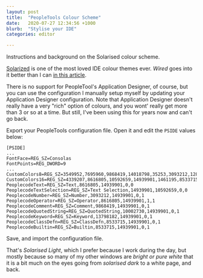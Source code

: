 ```yaml
---
layout: post
title:  "PeopleTools Colour Scheme"
date:   2020-07-27 12:34:56 +1000
blurb:  "Stylise your IDE"
categories: editor

---
```


Instructions and background on the Solarised colour scheme.

[Solarized](https://ethanschoonover.com/solarized/) is one of the most loved IDE colour themes ever. *Wired* goes into it better than I can [in this article](https://www.wired.com/story/very-mathematical-history-perfect-color-combination/).

There is no support for PeopleTool's Application Designer, of course, but you can use the configuration I manually setup myself by updating your Application Designer configuration. Note that Application Designer doesn't really have a very "rich" option of colours, and you wont' really get more than 3 or so at a time. But still, I've been using this for years now and can't go back.

Export your PeopleTools configuration file. Open it and edit the ``PSIDE`` values below:

```
[PSIDE]
...
FontFace=REG_SZ=Consolas
FontPoints=REG_DWORD=9
...
CustomColors8=REG_SZ=3549952,7695960,9868419,14018798,35253,3093212,12874092,10002730
CustomColors16=REG_SZ=4339207,8616805,10592659,14939901,1461195,8533715,13798182,39301
PeoplecodeText=REG_SZ=Text,8616805,14939901,0,0
PeoplecodeTextSelection=REG_SZ=Text Selection,14939901,10592659,0,0
PeoplecodeNumber=REG_SZ=Number,3093212,14939901,0,1
PeoplecodeOperator=REG_SZ=Operator,8616805,14939901,1,1
PeoplecodeComment=REG_SZ=Comment,9868419,14939901,0,1
PeoplecodeQuotedString=REG_SZ=QuotedString,10002730,14939901,0,1
PeoplecodeKeyword=REG_SZ=Keyword,13798182,14939901,0,1
PeoplecodeClassDefn=REG_SZ=ClassDefn,8533715,14939901,0,1
PeoplecodeBuiltin=REG_SZ=Builtin,8533715,14939901,0,1
```

Save, and import the configuration file.

That's *Solarised Light*, which I prefer because I work during the day, but mostly because so many of my other windows are *bright or pure white* that it is a bit much on the eyes going from *solarised dark* to a white page, and back.

